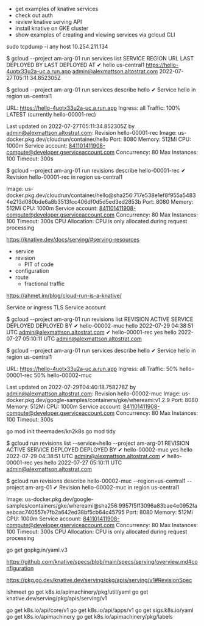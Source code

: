 - get examples of knative services 
- check out auth 
- review knative serving API
- install knative on GKE cluster
- show examples of creating and viewing services via gcloud CLI

sudo tcpdump -i any host 10.254.211.134

$ gcloud --project am-arg-01 run services list
   SERVICE  REGION       URL                                    LAST DEPLOYED BY                 LAST DEPLOYED AT
✔  hello    us-central1  https://hello-4uotx33u2a-uc.a.run.app  admin@alexmattson.altostrat.com  2022-07-27T05:11:34.852305Z


$ gcloud --project am-arg-01 run services describe hello
✔ Service hello in region us-central1
 
URL:     https://hello-4uotx33u2a-uc.a.run.app
Ingress: all
Traffic:
  100% LATEST (currently hello-00001-rec)
 
Last updated on 2022-07-27T05:11:34.852305Z by admin@alexmattson.altostrat.com:
  Revision hello-00001-rec
  Image:           us-docker.pkg.dev/cloudrun/container/hello
  Port:            8080
  Memory:          512Mi
  CPU:             1000m
  Service account: 841101411908-compute@developer.gserviceaccount.com
  Concurrency:     80
  Max Instances:   100
  Timeout:         300s

$ gcloud --project am-arg-01 run revisions describe hello-00001-rec
✔ Revision hello-00001-rec in region us-central1
 
Image:           us-docker.pkg.dev/cloudrun/container/hello@sha256:717e538e1ef8f955a54834e213d080bde6a8b3513fcc406df0d5d5ed3ed2853b
Port:            8080
Memory:          512Mi
CPU:             1000m
Service account: 841101411908-compute@developer.gserviceaccount.com
Concurrency:     80
Max Instances:   100
Timeout:         300s
CPU Allocation:  CPU is only allocated during request processing


https://knative.dev/docs/serving/#serving-resources

- service
- revision
  - PIT of code
- configuration
- route
  - fractional traffic 


https://ahmet.im/blog/cloud-run-is-a-knative/

Service or ingress
TLS 
Service account 

$ gcloud --project am-arg-01 run revisions list
   REVISION         ACTIVE  SERVICE  DEPLOYED                 DEPLOYED BY
✔  hello-00002-muc          hello    2022-07-29 04:38:51 UTC  admin@alexmattson.altostrat.com
✔  hello-00001-rec  yes     hello    2022-07-27 05:10:11 UTC  admin@alexmattson.altostrat.com

$ gcloud --project am-arg-01 run services describe hello
✔ Service hello in region us-central1
 
URL:     https://hello-4uotx33u2a-uc.a.run.app
Ingress: all
Traffic:
  50% hello-00001-rec
  50% hello-00002-muc
 
Last updated on 2022-07-29T04:40:18.758278Z by admin@alexmattson.altostrat.com:
  Revision hello-00002-muc
  Image:           us-docker.pkg.dev/google-samples/containers/gke/whereami:v1.2.9
  Port:            8080
  Memory:          512Mi
  CPU:             1000m
  Service account: 841101411908-compute@developer.gserviceaccount.com
  Concurrency:     80
  Max Instances:   100
  Timeout:         300s


go mod init theemades/kn2k8s
go mod tidy


$ gcloud run revisions list --service=hello --project am-arg-01
   REVISION         ACTIVE  SERVICE  DEPLOYED                 DEPLOYED BY
✔  hello-00002-muc  yes     hello    2022-07-29 04:38:51 UTC  admin@alexmattson.altostrat.com
✔  hello-00001-rec  yes     hello    2022-07-27 05:10:11 UTC  admin@alexmattson.altostrat.com

$ gcloud run revisions describe hello-00002-muc --region=us-central1  --project am-arg-01
✔ Revision hello-00002-muc in region us-central1
 
Image:           us-docker.pkg.dev/google-samples/containers/gke/whereami@sha256:9957f5ff3096a83bae4e0952faaebcac740557e7fb2a642ed38bf5cb64c45795
Port:            8080
Memory:          512Mi
CPU:             1000m
Service account: 841101411908-compute@developer.gserviceaccount.com
Concurrency:     80
Max Instances:   100
Timeout:         300s
CPU Allocation:  CPU is only allocated during request processing


go get gopkg.in/yaml.v3

https://github.com/knative/specs/blob/main/specs/serving/overview.md#configuration

https://pkg.go.dev/knative.dev/serving/pkg/apis/serving/v1#RevisionSpec

ishmeet
go get k8s.io/apimachinery/pkg/util/yaml
go get knative.dev/serving/pkg/apis/serving/v1

go get k8s.io/api/core/v1
go get k8s.io/api/apps/v1
go get sigs.k8s.io/yaml
go get k8s.io/apimachinery
go get k8s.io/apimachinery/pkg/labels
